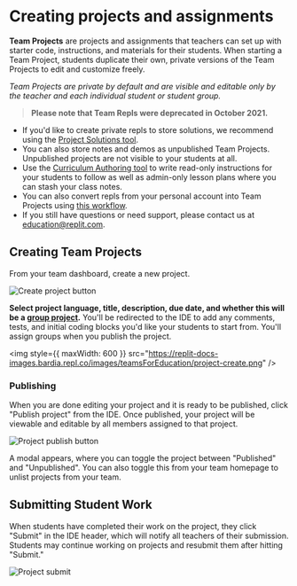 # Creating projects and assignments

**Team Projects** are projects and assignments that teachers can set up with starter code, instructions, and materials for their students. When starting a Team Project, students duplicate their own, private versions of the Team Projects to edit and customize freely.

*Team Projects are private by default and are visible and editable only by the teacher and each individual student or student group.* 

>**Please note that Team Repls were deprecated in October 2021.**
* If you'd like to create private repls to store solutions, we recommend using the [Project Solutions tool](/teams-edu/project-solutions).
* You can also store notes and demos as unpublished Team Projects. Unpublished projects are not visible to your students at all.
* Use the [Curriculum Authoring tool](/teams-edu/lesson-authoring) to write read-only instructions for your students to follow as well as admin-only lesson plans where you can stash your class notes.
* You can also convert repls from your personal account into Team Projects using [this workflow](/teams-edu/repls-to-team-projects).
* If you still have questions or need support, please contact us at [education@replit.com](mailto:education@replit.com).

## Creating Team Projects
From your team dashboard, create a new project.

![Create project button](https://replit-docs-images.bardia.repl.co/images/teamsForEducation/project-create-button.png)

**Select project language, title, description, due date, and whether this will be a [group project](/teams-edu/group-projects).** You'll be redirected to the IDE to add any comments, tests, and initial coding blocks you'd like your students to start from. You'll assign groups when you publish the project. 

<img
  style={{ maxWidth: 600 }}
  src="https://replit-docs-images.bardia.repl.co/images/teamsForEducation/project-create.png"
/>

### Publishing

When you are done editing your project and it is ready to be published, click "Publish project" from the IDE. Once published, your project will be viewable and editable by all members assigned to that project. 

![Project publish button](https://replit-docs-images.bardia.repl.co/images/teamsForEducation/project-publish-button.png)

A modal appears, where you can toggle the project between "Published" and "Unpublished". You can also toggle this from your team homepage to unlist projects from your team.

## Submitting Student Work 

When students have completed their work on the project, they click "Submit" in the IDE header, which will notify all teachers of their submission. Students may continue working on projects and resubmit them after hitting "Submit." 

![Project submit](https://replit-docs-images.bardia.repl.co/images/teamsForEducation/project-submit.png)


